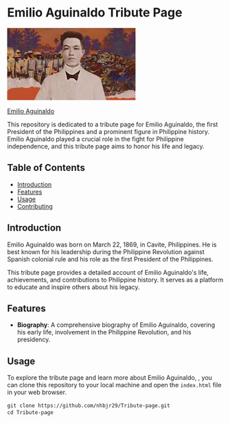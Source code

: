 # Emilio Aguinaldo Tribute Page

![Emilio Aguinaldo](/images/images1.jpeg)

[Emilio Aguinaldo](https://www.google.com/url?sa=i&url=https%3A%2F%2Fwww.esquiremag.ph%2Flong-reads%2Ffeatures%2Fphilippine-american-war-emilio-aguinaldo-a2212-20210427-lfrm&psig=AOvVaw2ZtOPH_vbd64x01wA4Mv_n&ust=1696077268419000&source=images&cd=vfe&opi=89978449&ved=0CBEQjRxqFwoTCIDH0bfqz4EDFQAAAAAdAAAAABAE*)

This repository is dedicated to a tribute page for Emilio Aguinaldo, the first President of the Philippines and a prominent figure in Philippine history. Emilio Aguinaldo played a crucial role in the fight for Philippine independence, and this tribute page aims to honor his life and legacy.

## Table of Contents

- [Introduction](#introduction)
- [Features](#features)
- [Usage](#usage)
- [Contributing](#contributing)

## Introduction

Emilio Aguinaldo was born on March 22, 1869, in Cavite, Philippines. He is best known for his leadership during the Philippine Revolution against Spanish colonial rule and his role as the first President of the Philippines.

This tribute page provides a detailed account of Emilio Aguinaldo's life, achievements, and contributions to Philippine history. It serves as a platform to educate and inspire others about his legacy.

## Features

- **Biography**: A comprehensive biography of Emilio Aguinaldo, covering his early life, involvement in the Philippine Revolution, and his presidency.


## Usage

To explore the tribute page and learn more about Emilio Aguinaldo, , you can clone this repository to your local machine and open the `index.html` file in your web browser.

```shell
git clone https://github.com/nhbjr29/Tribute-page.git
cd Tribute-page
